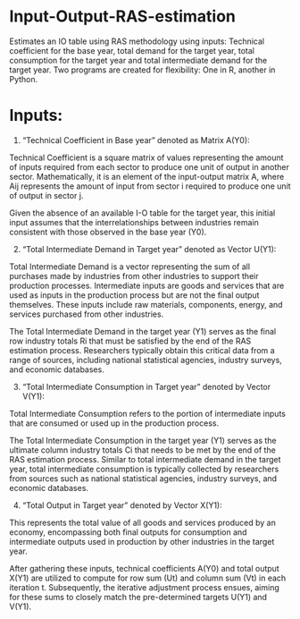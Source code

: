 # Input-Output-RAS-estimation
Estimates an IO table using RAS methodology using inputs: Technical coefficient for the base year, total demand for the target year, total consumption for the target year and total intermediate demand for the target year. Two programs are created for flexibility: One in R, another in Python.

# Inputs: 
1)	“Technical Coefficient in Base year” denoted as Matrix A(Y0): 

Technical Coefficient is a square matrix of values representing the amount of inputs required from each sector to produce one unit of output in another sector. Mathematically, it is an element of the input-output matrix A, where Aij represents the amount of input from sector i required to produce one unit of output in sector j. 

Given the absence of an available I-O table for the target year, this initial input assumes that the interrelationships between industries remain consistent with those observed in the base year (Y0).

2)	“Total Intermediate Demand in Target year” denoted as Vector U(Y1):

Total Intermediate Demand is a vector representing the sum of all purchases made by industries from other industries to support their production processes. Intermediate inputs are goods and services that are used as inputs in the production process but are not the final output themselves. These inputs include raw materials, components, energy, and services purchased from other industries.

The Total Intermediate Demand in the target year (Y1) serves as the final row industry totals Ri that must be satisfied by the end of the RAS estimation process. Researchers typically obtain this critical data from a range of sources, including national statistical agencies, industry surveys, and economic databases. 

3)	“Total Intermediate Consumption in Target year” denoted by Vector V(Y1): 

Total Intermediate Consumption refers to the portion of intermediate inputs that are consumed or used up in the production process.

The Total Intermediate Consumption in the target year (Y1) serves as the ultimate column industry totals Ci that needs to be met by the end of the RAS estimation process. Similar to total intermediate demand in the target year, total intermediate consumption is typically collected by researchers from sources such as national statistical agencies, industry surveys, and economic databases. 


4)	“Total Output in Target year” denoted by Vector X(Y1): 

This represents the total value of all goods and services produced by an economy, encompassing both final outputs for consumption and intermediate outputs used in production by other industries in the target year. 

After gathering these inputs, technical coefficients A(Y0) and total output X(Y1) are utilized to compute for row sum (Ut) and column sum (Vt) in each iteration t. Subsequently, the iterative adjustment process ensues, aiming for these sums to closely match the pre-determined targets U(Y1) and V(Y1). 
